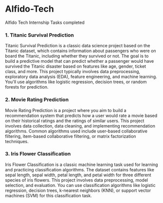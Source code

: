 # Alfido-Tech
Alfido Tech Internship Tasks completed

### 1. Titanic Survival Prediction
<p>Titanic Survival Prediction is a classic data science project based on the Titanic
dataset, which contains information about passengers who were on board the
Titanic, including whether they survived or not. The goal is to build a predictive
model that can predict whether a passenger would have survived the Titanic
disaster based on features like age, gender, ticket class, and more.
This project typically involves data preprocessing, exploratory data analysis
(EDA), feature engineering, and machine learning. You'll use algorithms like
logistic regression, decision trees, or random forests for prediction.</p>

### 2. Movie Rating Prediction
<p>Movie Rating Prediction is a project where you aim to build a
recommendation system that predicts how a user would rate a
movie based on their historical ratings and the ratings of similar
users.
This project involves data collection, data cleaning, and
implementing recommendation algorithms. Common algorithms
used include user-based collaborative filtering, item-based
collaborative filtering, or matrix factorization techniques.
</p>

### 3. Iris Flower Classification
<p>Iris Flower Classification is a classic machine learning task used for
learning and practicing classification algorithms. The dataset contains
features like sepal length, sepal width, petal length, and petal width
for three different species of iris flowers.
This project involves data preprocessing, model selection, and
evaluation. You can use classification algorithms like logistic
regression, decision trees, k-nearest neighbors (KNN), or support
vector machines (SVM) for this classification task.
</p>


